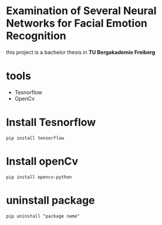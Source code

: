 # Examination of Several Neural Networks for Facial Emotion Recognition
this project is a bachelor thesis in  **TU Bergakademie Freiberg**

# tools
* Tesnorflow
* OpenCv 

# Install Tesnorflow

```
pip install tensorflow

```

# Install openCv

```
pip install opencv-python

```

# uninstall package

```
pip uninstall "package name"

```
